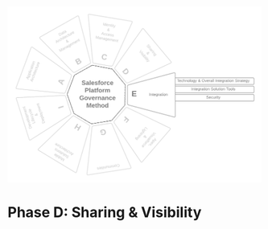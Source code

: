 <p align="center">
  <img src="https://github.com/SalesforcePlatformGovernanceMethod/phase-e/blob/550f8fbf4f282fc718b1d8946f1b22348dbba8d8/images/phase-e.png" title="Phase C">
</p>

<p align='center'>
  <h1>Phase D: Sharing &amp; Visibility</h1>
</p>
